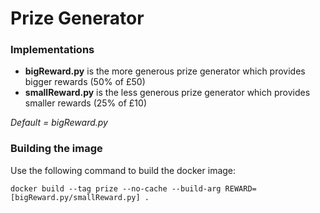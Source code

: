# Prize Generator

### Implementations
* **bigReward.py** is the more generous prize generator which provides bigger rewards (50% of £50)
* **smallReward.py** is the less generous prize generator which provides smaller rewards (25% of £10)

_Default = bigReward.py_

### Building the image

Use the following command to build the docker image:

`docker build --tag prize --no-cache --build-arg REWARD=[bigReward.py/smallReward.py] .`

